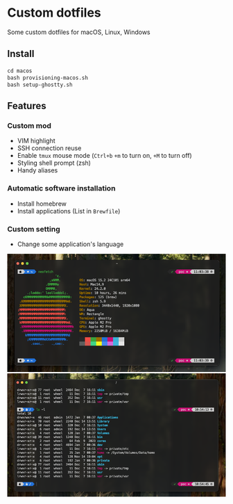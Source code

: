 # Custom dotfiles

Some custom dotfiles for macOS, Linux, Windows

## Install

```shell
cd macos
bash provisioning-macos.sh
bash setup-ghostty.sh
```

## Features

### Custom mod
- VIM highlight
- SSH connection reuse
- Enable `tmux` mouse mode (`Ctrl+b` `+m` to turn on, `+M` to turn off)
- Styling shell prompt (zsh)
- Handy aliases

### Automatic software installation
- Install homebrew
- Install applications (List in `Brewfile`)

### Custom setting
- Change some application's language

![](archived/image-neofetch.png)
![](archived/image.png)
